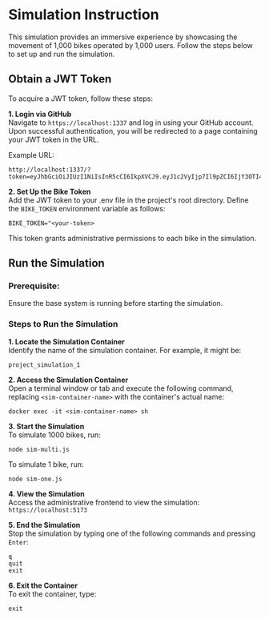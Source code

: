 # Simulation Instruction
This simulation provides an immersive experience by showcasing the movement of 1,000 bikes operated by 1,000 users. Follow the steps below to set up and run the simulation.

## Obtain a JWT Token
To acquire a JWT token, follow these steps:

**1. Login via GitHub**<br>
Navigate to `https://localhost:1337` and log in using your GitHub account.
Upon successful authentication, you will be redirected to a page containing your JWT token in the URL.

Example URL:

```
http://localhost:1337/?token=eyJhbGciOiJIUzI1NiIsInR5cCI6IkpXVCJ9.eyJ1c2VyIjp7Il9pZCI6IjY3OTI4MjU3OWZlMDk0YjA3YWQzNTFkYSIsImZpcnN0bmFtZSI6Ik1pc3NpbmciLCJsYXN0bmFtZSI6Ik1pc3NpbmciLCJlbWFpbCI6ImJqb6JuOTExMUBnbWFpbC5jb20iLCJyb2xlIjoiYWRtaW4iLCJiYWxhbmNlIjpudWxsLCJtb250aGx5X3BhaWQiOmZhbHNlLHJnaXRodWJJZCI6IjE1MTY3MjkzMyIsInVzZXJuYW1lIjoiYmpvcm45MTExIn0sImlhdCI6MTczNzY1NDg3MSwiZXhwIjoxNzM4MjU5NjcxfQ.At0VhECYMbRbfB19A__4iYsQKG49dmGmty6uZghk2B4&role=admin&id=679282579fe094b07ad351da
```

**2. Set Up the Bike Token**<br>
Add the JWT token to your .env file in the project's root directory. Define the `BIKE_TOKEN` environment variable as follows:<br>

```
BIKE_TOKEN="<your-token>
```

This token grants administrative permissions to each bike in the simulation.

## Run the Simulation
### **Prerequisite:**<br>
Ensure the base system is running before starting the simulation.

### **Steps to Run the Simulation**

**1. Locate the Simulation Container**<br>
Identify the name of the simulation container. For example, it might be:
```
project_simulation_1
```

**2. Access the Simulation Container**<br>
Open a terminal window or tab and execute the following command, replacing `<sim-container-name>` with the container's actual name:<br>
```
docker exec -it <sim-container-name> sh
```

**3. Start the Simulation**<br>
To simulate 1000 bikes, run:<br>
```
node sim-multi.js
```
To simulate 1 bike, run:<br>

```
node sim-one.js
```

**4. View the Simulation**<br>
Access the administrative frontend to view the simulation:<br>
`https://localhost:5173`

**5. End the Simulation**<br>
Stop the simulation by typing one of the following commands and pressing `Enter`:<br>
```
q
quit
exit
```

**6. Exit the Container**<br>
To exit the container, type:<br>
```
exit
